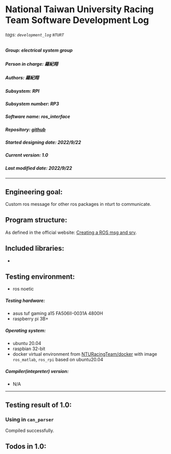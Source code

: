 # National Taiwan University Racing Team Software Development Log
###### tags: `development_log` `NTURT`
##### Group: electrical system group
##### Person in charge: 羅紀翔
##### Authors: 羅紀翔
##### Subsystem: RPI
##### Subsystem number: RP3
##### Software name: ros_interface
##### Repository: [github](https://github.com/NTURacingTeam/nturt_ros_interface)
##### Started designing date: 2022/9/22
##### Current version: 1.0
##### Last modified date: 2022/9/22

---

## Engineering goal:

Custom ros message for other ros packages in nturt to communicate.

## Program structure:

As defined in the official website: [Creating a ROS msg and srv](https://wiki.ros.org/ROS/Tutorials/CreatingMsgAndSrv).

## Included libraries:

-

## Testing environment:

- ros noetic

##### Testing hardware:

- asus tuf gaming a15 FA506II-0031A 4800H
- raspberry pi 3B+

##### Operating system:

- ubuntu 20.04
- raspbian 32-bit
- docker virtual environment from [NTURacingTeam/docker](https://github.com/NTURacingTeam/docker) with image `ros_matlab`, `ros_rpi` based on ubuntu20.04

##### Compiler(intepreter) version:

- N/A

---

## Testing result of 1.0:

### Using in `can_parser`

Compiled successfully.

## Todos in 1.0:

